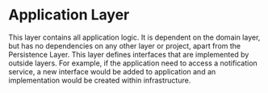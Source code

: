 ﻿# Application Layer

This layer contains all application logic. It is dependent on the domain layer, but has no dependencies on any other layer or project, apart from the Persistence Layer.
This layer defines interfaces that are implemented by outside layers. 
For example, if the application need to access a notification service, a new interface would be added to application and an implementation would be created within infrastructure.
